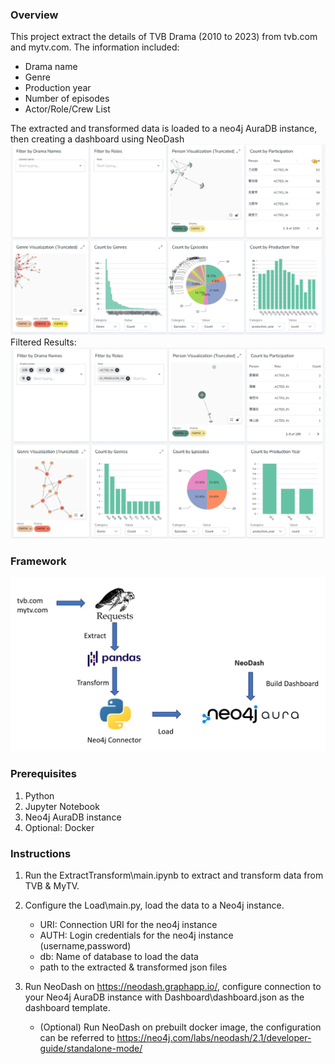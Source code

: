 ### Overview
This project extract the details of TVB Drama (2010 to 2023) from tvb.com and mytv.com. The information included:
  * Drama name
  * Genre
  * Production year
  * Number of episodes
  * Actor/Role/Crew List

The extracted and transformed data is loaded to a neo4j AuraDB instance, then creating a dashboard using NeoDash
![alt text](image.png)
Filtered Results:
![alt text](image-1.png)

### Framework
![alt text](Framework.jpeg)

### Prerequisites
1.	Python
2.	Jupyter Notebook
3.	Neo4j AuraDB instance
4.	Optional: Docker

### Instructions
1.	Run the ExtractTransform\main.ipynb to extract and transform data from TVB & MyTV.

2.	Configure the Load\main.py, load the data to a Neo4j instance.
    * URI: Connection URI for the neo4j instance
    * AUTH: Login credentials for the neo4j instance (username,password)
    * db: Name of database to load the data
    * path to the extracted & transformed json files

3.	Run NeoDash on https://neodash.graphapp.io/, configure connection to your Neo4j AuraDB instance with Dashboard\dashboard.json as the dashboard template.
    * (Optional) Run NeoDash on prebuilt docker image, the configuration can be referred to https://neo4j.com/labs/neodash/2.1/developer-guide/standalone-mode/